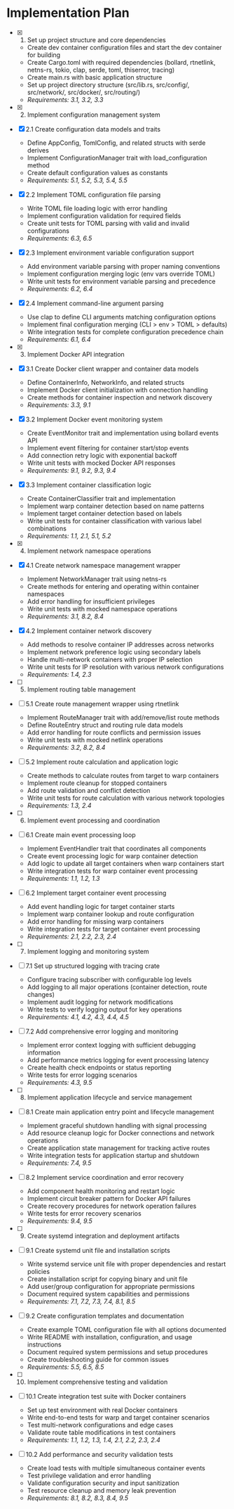 # Implementation Plan

- [x] 1. Set up project structure and core dependencies

  - Create dev container configuration files and start the dev container for building
  - Create Cargo.toml with required dependencies (bollard, rtnetlink, netns-rs, tokio, clap, serde, toml, thiserror, tracing)
  - Create main.rs with basic application structure
  - Set up project directory structure (src/lib.rs, src/config/, src/network/, src/docker/, src/routing/)
  - _Requirements: 3.1, 3.2, 3.3_

- [x] 2. Implement configuration management system
- [x] 2.1 Create configuration data models and traits

  - Define AppConfig, TomlConfig, and related structs with serde derives
  - Implement ConfigurationManager trait with load_configuration method
  - Create default configuration values as constants
  - _Requirements: 5.1, 5.2, 5.3, 5.4, 5.5_

- [x] 2.2 Implement TOML configuration file parsing

  - Write TOML file loading logic with error handling
  - Implement configuration validation for required fields
  - Create unit tests for TOML parsing with valid and invalid configurations
  - _Requirements: 6.3, 6.5_

- [x] 2.3 Implement environment variable configuration support

  - Add environment variable parsing with proper naming conventions
  - Implement configuration merging logic (env vars override TOML)
  - Write unit tests for environment variable parsing and precedence
  - _Requirements: 6.2, 6.4_

- [x] 2.4 Implement command-line argument parsing

  - Use clap to define CLI arguments matching configuration options
  - Implement final configuration merging (CLI > env > TOML > defaults)
  - Write integration tests for complete configuration precedence chain
  - _Requirements: 6.1, 6.4_

- [x] 3. Implement Docker API integration
- [x] 3.1 Create Docker client wrapper and container data models

  - Define ContainerInfo, NetworkInfo, and related structs
  - Implement Docker client initialization with connection handling
  - Create methods for container inspection and network discovery
  - _Requirements: 3.3, 9.1_

- [x] 3.2 Implement Docker event monitoring system

  - Create EventMonitor trait and implementation using bollard events API
  - Implement event filtering for container start/stop events
  - Add connection retry logic with exponential backoff
  - Write unit tests with mocked Docker API responses
  - _Requirements: 9.1, 9.2, 9.3, 9.4_

- [x] 3.3 Implement container classification logic

  - Create ContainerClassifier trait and implementation
  - Implement warp container detection based on name patterns
  - Implement target container detection based on labels
  - Write unit tests for container classification with various label combinations
  - _Requirements: 1.1, 2.1, 5.1, 5.2_

- [x] 4. Implement network namespace operations
- [x] 4.1 Create network namespace management wrapper

  - Implement NetworkManager trait using netns-rs
  - Create methods for entering and operating within container namespaces
  - Add error handling for insufficient privileges
  - Write unit tests with mocked namespace operations
  - _Requirements: 3.1, 8.2, 8.4_

- [x] 4.2 Implement container network discovery

  - Add methods to resolve container IP addresses across networks
  - Implement network preference logic using secondary labels
  - Handle multi-network containers with proper IP selection
  - Write unit tests for IP resolution with various network configurations
  - _Requirements: 1.4, 2.3_

- [ ] 5. Implement routing table management
- [ ] 5.1 Create route management wrapper using rtnetlink

  - Implement RouteManager trait with add/remove/list route methods
  - Define RouteEntry struct and routing rule data models
  - Add error handling for route conflicts and permission issues
  - Write unit tests with mocked netlink operations
  - _Requirements: 3.2, 8.2, 8.4_

- [ ] 5.2 Implement route calculation and application logic

  - Create methods to calculate routes from target to warp containers
  - Implement route cleanup for stopped containers
  - Add route validation and conflict detection
  - Write unit tests for route calculation with various network topologies
  - _Requirements: 1.3, 2.4_

- [ ] 6. Implement event processing and coordination
- [ ] 6.1 Create main event processing loop

  - Implement EventHandler trait that coordinates all components
  - Create event processing logic for warp container detection
  - Add logic to update all target containers when warp containers start
  - Write integration tests for warp container event processing
  - _Requirements: 1.1, 1.2, 1.3_

- [ ] 6.2 Implement target container event processing

  - Add event handling logic for target container starts
  - Implement warp container lookup and route configuration
  - Add error handling for missing warp containers
  - Write integration tests for target container event processing
  - _Requirements: 2.1, 2.2, 2.3, 2.4_

- [ ] 7. Implement logging and monitoring system
- [ ] 7.1 Set up structured logging with tracing crate

  - Configure tracing subscriber with configurable log levels
  - Add logging to all major operations (container detection, route changes)
  - Implement audit logging for network modifications
  - Write tests to verify logging output for key operations
  - _Requirements: 4.1, 4.2, 4.3, 4.4, 4.5_

- [ ] 7.2 Add comprehensive error logging and monitoring

  - Implement error context logging with sufficient debugging information
  - Add performance metrics logging for event processing latency
  - Create health check endpoints or status reporting
  - Write tests for error logging scenarios
  - _Requirements: 4.3, 9.5_

- [ ] 8. Implement application lifecycle and service management
- [ ] 8.1 Create main application entry point and lifecycle management

  - Implement graceful shutdown handling with signal processing
  - Add resource cleanup logic for Docker connections and network operations
  - Create application state management for tracking active routes
  - Write integration tests for application startup and shutdown
  - _Requirements: 7.4, 9.5_

- [ ] 8.2 Implement service coordination and error recovery

  - Add component health monitoring and restart logic
  - Implement circuit breaker pattern for Docker API failures
  - Create recovery procedures for network operation failures
  - Write tests for error recovery scenarios
  - _Requirements: 9.4, 9.5_

- [ ] 9. Create systemd integration and deployment artifacts
- [ ] 9.1 Create systemd unit file and installation scripts

  - Write systemd service unit file with proper dependencies and restart policies
  - Create installation script for copying binary and unit file
  - Add user/group configuration for appropriate permissions
  - Document required system capabilities and permissions
  - _Requirements: 7.1, 7.2, 7.3, 7.4, 8.1, 8.5_

- [ ] 9.2 Create configuration templates and documentation

  - Create example TOML configuration file with all options documented
  - Write README with installation, configuration, and usage instructions
  - Document required system permissions and setup procedures
  - Create troubleshooting guide for common issues
  - _Requirements: 5.5, 6.5, 8.5_

- [ ] 10. Implement comprehensive testing and validation
- [ ] 10.1 Create integration test suite with Docker containers

  - Set up test environment with real Docker containers
  - Write end-to-end tests for warp and target container scenarios
  - Test multi-network configurations and edge cases
  - Validate route table modifications in test containers
  - _Requirements: 1.1, 1.2, 1.3, 1.4, 2.1, 2.2, 2.3, 2.4_

- [ ] 10.2 Add performance and security validation tests
  - Create load tests with multiple simultaneous container events
  - Test privilege validation and error handling
  - Validate configuration security and input sanitization
  - Test resource cleanup and memory leak prevention
  - _Requirements: 8.1, 8.2, 8.3, 8.4, 9.5_
